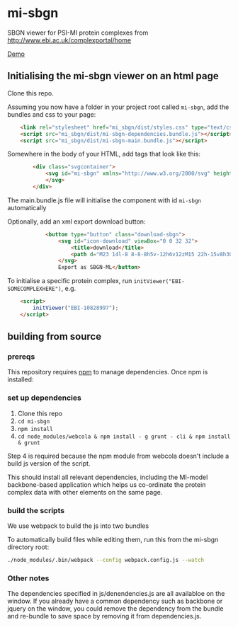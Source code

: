 # mi-sbgn
SBGN viewer for PSI-MI protein complexes from http://www.ebi.ac.uk/complexportal/home 

[Demo](https://yochannah.github.io/mi-sbgn/)

## Initialising the mi-sbgn viewer on an html page

Clone this repo.

Assuming you now have a folder in your project root called `mi-sbgn`, add the bundles and css to your page:

```html
    <link rel="stylesheet" href="mi_sbgn/dist/styles.css" type="text/css">
    <script src="mi_sbgn/dist/mi-sbgn-dependencies.bundle.js"></script>
    <script src="mi_sbgn/dist/mi-sbgn-main.bundle.js"></script>

```
Somewhere in the body of your HTML, add tags that look like this: 

```html
        <div class="svgcontainer">
            <svg id="mi-sbgn" xmlns="http://www.w3.org/2000/svg" height="100" width="100">
            </svg>
        </div>
``` 
The main.bundle.js file will initialise the component with id `mi-sbgn` automatically

Optionally, add an xml export download button:


```html
            <button type="button" class="download-sbgn">
                <svg id="icon-download" viewBox="0 0 32 32">
                    <title>download</title>
                    <path d="M23 14l-8 8-8-8h5v-12h6v12zM15 22h-15v8h30v-8h-15zM28 26h-4v-2h4v2z"></path>
                </svg>
                Export as SBGN-ML</button>
```

To initialise a specific protein complex, run `initViewer("EBI-SOMECOMPLEXHERE")`, e.g.

```html
    <script>
        initViewer("EBI-10828997");
    </script>

```

## building from source

### prereqs

This repository requires [npm](https://docs.npmjs.com/getting-started/installing-node) to manage dependencies. Once npm is installed:

### set up dependencies

1. Clone this repo
2. `cd mi-sbgn`
3. `npm install`
4. `cd node_modules/webcola & npm install - g grunt - cli & npm install & grunt`

Step 4 is required because the npm module from webcola doesn't include a build js version of the script.

This should install all relevant dependencies, including the MI-model backbone-based application which helps us co-ordinate the protein complex data with other elements on the same page.

### build the scripts

We use webpack to build the js into two bundles

To automatically build files while editing them, run this from the mi-sbgn directory root:

```bash
./node_modules/.bin/webpack --config webpack.config.js --watch
```
### Other notes

The dependencies specified in js/denendencies.js are all availabloe on the window. If you already have a common dependency such as backbone or jquery on the window, you could remove the dependency from the bundle and re-bundle to save space by removing it from dependencies.js.
